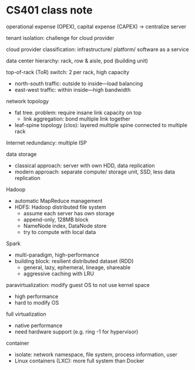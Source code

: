 # CS401 class note

operational expense (OPEX), capital expense (CAPEX) → centralize server

tenant isolation: challenge for cloud provider

cloud provider classification: infrastructure/ platform/ software as a service

data center hierarchy: rack, row & aisle, pod (building unit)

top-of-rack (ToR) switch: 2 per rack, high capacity

- north-south traffic: outside to inside—load balancing
- east-west traffic: within inside—high bandwidth

network topology

- fat tree. problem: require insane link capacity on top
    - link aggregation: bond multiple link together
- leaf-spine topology (clos): layered multiple spine connected to multiple rack

Internet redundancy: multiple ISP

data storage

- classical approach: server with own HDD, data replication
- modern approach: separate compute/ storage unit, SSD, less data replication

Hadoop

- automatic MapReduce management
- HDFS: Hadoop distributed file system
    - assume each server has own storage
    - append-only, 128MB block
    - NameNode index, DataNode store
    - try to compute with local data

Spark

- multi-paradigm, high-performance
- building block: resilient distributed dataset (RDD)
    - general, lazy, ephemeral, lineage, shareable
    - aggressive caching with LRU

paravirtualization: modify guest OS to not use kernel space

- high performance
- hard to modify OS

full virtualization

- native performance
- need hardware support (e.g. ring -1 for hypervisor)

container

- isolate: network namespace, file system, process information, user
- Linux containers (LXC): more full system than Docker
